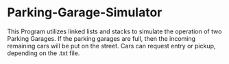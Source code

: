 # Parking-Garage-Simulator
This Program utilizes linked lists and stacks to simulate the operation of two Parking Garages. If the parking garages are full, then the incoming remaining cars will be put on the street. Cars can request entry or pickup, depending on the .txt file.  

